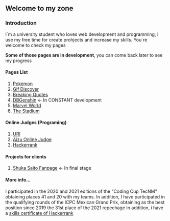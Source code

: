 ## Welcome to my zone
### Introduction
I´m a university student who loves web development and programming, I use my free time for create prohjects and increase my skills.
You´re welcome to check my pages

**Some of those pages are in development**, you can come back later to see my progress
#### Pages List
1. [Pokemon](https://deriancardenas.github.io/pokedex-final/)
2. [Gif Discover](https://deriancardenas.github.io/GifDiscover/)
3. [Breaking Quotes](https://deriancardenas.github.io/BreakingBad/)
4. [DBGenshin](http://dbgenshin.atwebpages.com/) <- In CONSTANT development
5. [Marvel World](https://deriancardenas.github.io/MarvelWorld/index.html)
6. [The Stadium](https://deriancardenas.github.io/TheStadium/)

#### Online Judges (Programing)
1. [URI](https://www.beecrowd.com.br/judge/es/profile/287111)
2. [Aizu Online Judge](https://judge.u-aizu.ac.jp/onlinejudge/user.jsp?id=DerianCardenas17#0)
3. [Hackerrank](https://www.hackerrank.com/Sekiryuutei17?hr_r=1)

#### Projects for clients
1. [Shuka Saito Fanpage](https://shukaprotectionsquad.000webhostapp.com/index.html) <- In final stage

#### More info...
I participated in the 2020 and 2021 editions of the "Coding Cup TecNM" obtaining places 41 and 20 with my teams.
In addition, I have participated in the qualifying rounds of the ICPC Mexican Grand Prix, obtaining as the best position since 2019 the 31st place of the 2021 repechage
In addition, i have a [skills certificate of Hackerrank](https://www.hackerrank.com/certificates/93196b7df634)



